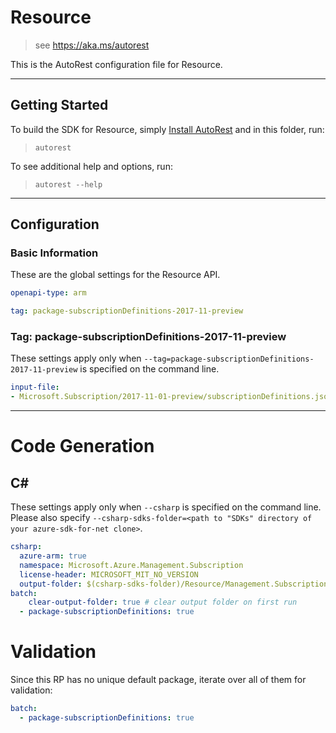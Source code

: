 # Resource
    
> see https://aka.ms/autorest

This is the AutoRest configuration file for Resource.



---
## Getting Started 
To build the SDK for Resource, simply [Install AutoRest](https://aka.ms/autorest/install) and in this folder, run:

> `autorest`

To see additional help and options, run:

> `autorest --help`
---

## Configuration



### Basic Information 
These are the global settings for the Resource API.

``` yaml
openapi-type: arm
```

``` yaml $(package-subscriptionDefinitions)
tag: package-subscriptionDefinitions-2017-11-preview
```

### Tag: package-subscriptionDefinitions-2017-11-preview
These settings apply only when `--tag=package-subscriptionDefinitions-2017-11-preview` is specified on the command line.

``` yaml $(tag) == 'package-subscriptionDefinitions-2017-11-preview'
input-file:
- Microsoft.Subscription/2017-11-01-preview/subscriptionDefinitions.json
```

---
# Code Generation


## C#

These settings apply only when `--csharp` is specified on the command line.
Please also specify `--csharp-sdks-folder=<path to "SDKs" directory of your azure-sdk-for-net clone>`.

```yaml $(csharp)
csharp:
  azure-arm: true
  namespace: Microsoft.Azure.Management.Subscription
  license-header: MICROSOFT_MIT_NO_VERSION
  output-folder: $(csharp-sdks-folder)/Resource/Management.Subscription/Generated
batch:
    clear-output-folder: true # clear output folder on first run
  - package-subscriptionDefinitions: true  
```

# Validation

Since this RP has no unique default package, iterate over all of them for validation:

``` yaml $(validation)
batch:
  - package-subscriptionDefinitions: true  
```
